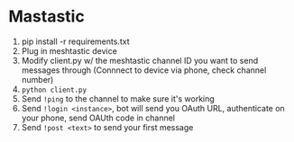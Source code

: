 # Mastastic

1. pip install -r requirements.txt
2. Plug in meshtastic device
3. Modify client.py w/ the meshtastic channel ID you want to send messages through (Connnect to device via phone, check channel number)
4. `python client.py`
5. Send `!ping` to the channel to make sure it's working
6. Send `!login <instance>`, bot will send you OAuth URL, authenticate on your phone, send OAUth code in channel
7. Send `!post <text>` to send your first message
